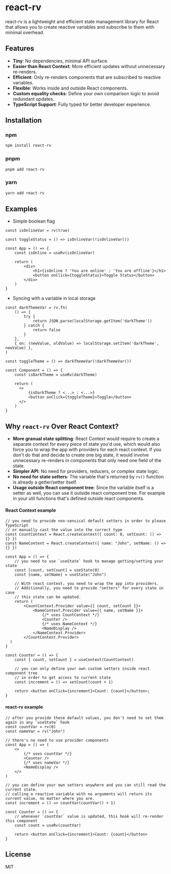 # react-rv

react-rv is a lightweight and efficient state management library for React that allows you to create reactive variables and subscribe to them with minimal overhead.

## Features

- **Tiny**: No dependencies, minimal API surface.
- **Easier than React Context**: More efficient updates without unnecessary re-renders.
- **Efficient**: Only re-renders components that are subscribed to reactive variables.
- **Flexible**: Works inside and outside React components.
- **Custom equality checks**: Define your own comparison logic to avoid redundant updates.
- **TypeScript Support**: Fully typed for better developer experience.

##  Installation

### npm

```sh
npm install react-rv
```

### pnpm

```sh
pnpm add react-rv
```

### yarn

```sh
yarn add react-rv
```

## Examples

- Simple boolean flag

```tsx
const isOnlineVar = rv(true)

const toggleStatus = () => isOnlineVar(!isOnlineVar())

const App = () => {
    const isOnline = useRv(isOnlineVar)

    return (
        <div>
            <h1>{isOnline ? 'You are online' : 'You are offline'}</h1>
            <button onClick={toggleStatus}>Toggle Status</button>
        </div>
    )
}
```

- Syncing with a variable in local storage

```tsx
const darkThemeVar = rv.fn(
    () => {
        try {
            return JSON.parse(localStorage.getItem('darkTheme'))
        } catch {
            return false
        }
    },
    { on: (newValue, oldValue) => localStorage.setItem('darkTheme', newValue) },
)

const toggleTheme = () => darkThemeVar(!darkThemeVar())

const Component = () => {
    const isDarkTheme = useRv(darkTheme)

    return (
      <>
          {isDarkTheme ? <...> : <...>}
          <button onClick={toggleTheme}>Toggle</button>
      </>
    )
}
```

## Why `react-rv` Over React Context?

- **More granual state splitting**: React Context would require to create a separate context for every piece of state you'd use, which would also force you to wrap the app with providers for each react context.
If you don't do that and decide to create one big state, it would involve unnecessary re-renders in components that only need one field of the state.
- **Simpler API**: No need for providers, reducers, or complex state logic.
- **No need for state setters**: The variable that's returned by `rv()` function is already a getter/setter itself.
- **Usage outside React component tree**: Since the variable itself is a setter as well, you can use it outside react component tree. For example in your util functions that's defined outside react components.

#### React Context example

```tsx
// you need to provide non-sensical default setters in order to please TypeScript
// or manually cast the value into the correct type
const CountContext = React.createContext({ count: 0, setCount: () => {} })
const NameContext = React.createContext({ name: "John", setName: () => {} })

const App = () => {
    // you need to use `useState` hook to manage getting/setting your state
    const [count, setCount] = useState(0)
    const [name, setName] = useState("John")

    // With react context, you need to wrap the app into providers.
    // Additionally, you need to provide "setters" for every state in case
    // this state can be updated.
    return (
        <CountContext.Provider value={{ count, setCount }}>
            <NameContext.Provider value={{ name, setName }}>
                {/* uses CountContext */}
                <Counter />
                {/* uses NameContext */}
                <NameDisplay />
            </NameContext.Provider>
        </CountContext.Provider>
  )
}

const Counter = () => {
    const { count, setCount } = useContext(CountContext)

    // you can only define your own custom setters inside react component tree
    // in order to get access to current state
    const increment = () => setCount(count + 1)

    return <button onClick={increment}>Count: {count}</button>;
}
```

#### react-rv example

```tsx
// after you provide these default values, you don't need to set them again in any `useState` hook
const countVar = rv(0)
const nameVar = rv("John")

// there's no need to use provider components
const App = () => (
    <>
        {/* uses countVar */}
        <Counter />
        {/* uses nameVar */}
        <NameDisplay />
    </>
)

// you can define your own setters anywhere and you can still read the current state.
// calling a reactive variable with no arguments will return its current value, no matter where you are.
const increment = () => countVar(countVar() + 1)

const Counter = () => {
    // whenever `countVar` value is updated, this hook will re-render this component
    const count = useRv(countVar)

    return <button onClick={increment}>Count: {count}</button>
}
```

## License

MIT

